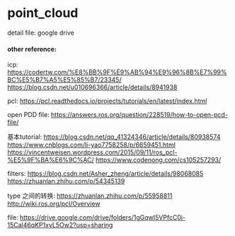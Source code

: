# point_cloud
detail file: google drive

#### other reference:
icp:
https://codertw.com/%E8%BB%9F%E9%AB%94%E9%96%8B%E7%99%BC%E5%B7%A5%E5%85%B7/23345/
https://blog.csdn.net/u010696366/article/details/8941938

pcl:
https://pcl.readthedocs.io/projects/tutorials/en/latest/index.html

open PDD file:
https://answers.ros.org/question/228519/how-to-open-pcd-file/

基本tutorial: 
https://blog.csdn.net/qq_41324346/article/details/80938574
https://www.cnblogs.com/li-yao7758258/p/6659451.html
https://vincentweisen.wordpress.com/2015/09/11/ros_pcl-%E5%9F%BA%E6%9C%AC/
https://www.codenong.com/cs105257293/

filters: 
https://blog.csdn.net/Asher_zheng/article/details/98068085
https://zhuanlan.zhihu.com/p/54345139

type 之间的转换:
https://zhuanlan.zhihu.com/p/55958811
http://wiki.ros.org/pcl/Overview

file:
https://drive.google.com/drive/folders/1gGqwI5VPfcC0i-15Cal46qKP1xyL5Ow2?usp=sharing

